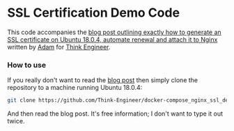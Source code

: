 # SSL Certification Demo Code
This code accompanies the [blog post outlining exactly how to generate an SSL certificate on Ubuntu 18.0.4, automate renewal and attach it to Nginx](https://think-engineer.com/blog/how-to-obtain-an-ssl-certificate-for-a-containerised-web-application-for-free) written by [Adam](https://github.com/amitchone) for [Think Engineer](www.think-engineer.com).

### How to use
If you really don't want to read the [blog post](https://think-engineer.com/blog/how-to-obtain-an-ssl-certificate-for-a-containerised-web-application-for-free) then simply clone the repository to a machine running Ubuntu 18.0.4:
```sh
git clone https://github.com/Think-Engineer/docker-compose_nginx_ssl_demo
```
And then read the blog post. It's free information; I don't want to type it out twice. 